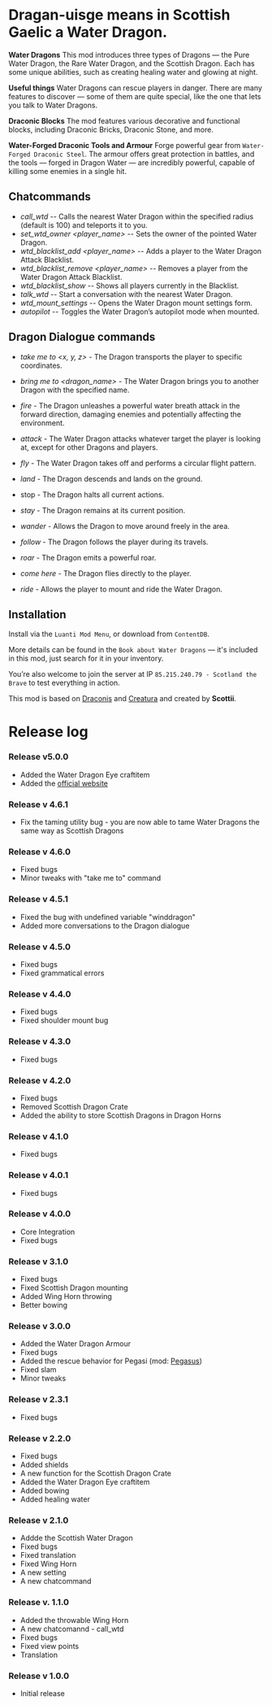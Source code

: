 # Dragan-uisge means in Scottish Gaelic a Water Dragon.

**Water Dragons**
This mod introduces three types of Dragons — the Pure Water Dragon, the Rare Water Dragon, and the Scottish Dragon. Each has some unique abilities, such as creating healing water and glowing at night.

**Useful things**
Water Dragons can rescue players in danger. There are many features to discover — some of them are quite special, like the one that lets you talk to Water Dragons.

**Draconic Blocks**
The mod features various decorative and functional blocks, including Draconic Bricks, Draconic Stone, and more.

**Water-Forged Draconic Tools and Armour**
Forge powerful gear from `Water-Forged Draconic Steel`. The armour offers great protection in battles, and the tools — forged in Dragon Water — are incredibly powerful, capable of killing some enemies in a single hit.

## Chatcommands
- *call_wtd <radius>*   --   Calls the nearest Water Dragon within the specified radius (default is 100) and teleports it to you.
- *set_wtd_owner <player_name>*   --   Sets the owner of the pointed Water Dragon.
- *wtd_blacklist_add <player_name>*   --   Adds a player to the Water Dragon Attack Blacklist.
- *wtd_blacklist_remove <player_name>*   --   Removes a player from the Water Dragon Attack Blacklist.
- *wtd_blacklist_show*   --   Shows all players currently in the Blacklist.
- *talk_wtd*   --   Start a conversation with the nearest Water Dragon.
- *wtd_mount_settings*   --   Opens the Water Dragon mount settings form.
- *autopilot*   --   Toggles the Water Dragon’s autopilot mode when mounted.


## Dragon Dialogue commands
- *take me to <x, y, z>* - The Dragon transports the player to specific coordinates.
- *bring me to <dragon_name>* - The Water Dragon brings you to another Dragon with the specified name.
- *fire* - The Dragon unleashes a powerful water breath attack in the forward direction, damaging enemies and potentially affecting the environment.
- *attack* - The Water Dragon attacks whatever target the player is looking at, except for other Dragons and players.
- *fly* - The Water Dragon takes off and performs a circular flight pattern.
- *land* - The Dragon descends and lands on the ground.
	
- stop - The Dragon halts all current actions.
- *stay* - The Dragon remains at its current position.
- *wander* - Allows the Dragon to move around freely in the area.
- *follow* - The Dragon follows the player during its travels.
- *roar* - The Dragon emits a powerful roar.
- *come here* - The Dragon flies directly to the player.
- *ride* - Allows the player to mount and ride the Water Dragon.
	
	
## Installation
Install via the `Luanti Mod Menu`, or download from `ContentDB`.

More details can be found in the `Book about Water Dragons` — it's included in this mod, just search for it in your inventory.

You’re also welcome to join the server at IP `85.215.240.79 - Scotland the Brave` to test everything in action.

This mod is based on [Draconis](https://github.com/ElCeejo/draconis) and [Creatura](https://github.com/ElCeejo/creatura) and created by **Scottii**.

# Release log

### Release v5.0.0
- Added the Water Dragon Eye craftitem
- Added the [official website](https://homiak.github.io/waterdragon/)

### Release v 4.6.1
- Fix the taming utility bug - you are now able to tame Water Dragons the same way as Scottish Dragons
	
### Release v 4.6.0
- Fixed bugs
- Minor tweaks with "take me to" command

### Release v 4.5.1
- Fixed the bug with undefined variable "winddragon"
- Added more conversations to the Dragon dialogue
	
### Release v 4.5.0
- Fixed bugs
- Fixed grammatical errors

### Release v 4.4.0
- Fixed bugs
- Fixed shoulder mount bug

### Release v 4.3.0
- Fixed bugs

### Release v 4.2.0
- Fixed bugs
- Removed Scottish Dragon Crate
- Added the ability to store Scottish Dragons in Dragon Horns

### Release v 4.1.0
- Fixed bugs

### Release v 4.0.1
- Fixed bugs

### Release v 4.0.0
- Core Integration
- Fixed bugs

### Release v 3.1.0
- Fixed bugs
- Fixed Scottish Dragon mounting
- Added Wing Horn throwing
- Better bowing

### Release v 3.0.0
- Added the Water Dragon Armour
- Fixed bugs
- Added the rescue behavior for Pegasi (mod: [Pegasus](https://github.com/homiak/pegasus))
- Fixed slam
- Minor tweaks

### Release v 2.3.1
- Fixed bugs

### Release v 2.2.0
- Fixed bugs
- Added shields
- A new function for the Scottish Dragon Crate
- Added the Water Dragon Eye craftitem
- Added bowing
- Added healing water

### Release v 2.1.0
- Addde the Scottish Water Dragon
- Fixed bugs
- Fixed translation
- Fixed Wing Horn
- A new setting
- A new chatcommand

### Release v. 1.1.0
- Added the throwable Wing Horn
- A new chatcomannd - call_wtd
- Fixed bugs
- Fixed view points
- Translation

### Release v 1.0.0
- Initial release
